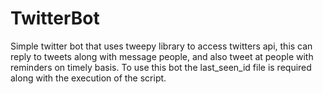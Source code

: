 # TwitterBot
Simple twitter bot that uses tweepy library to access twitters api, this can reply to tweets along with message people, and also tweet at people with reminders on timely basis. 
To use this bot the last_seen_id file is required along with the execution of the script.
